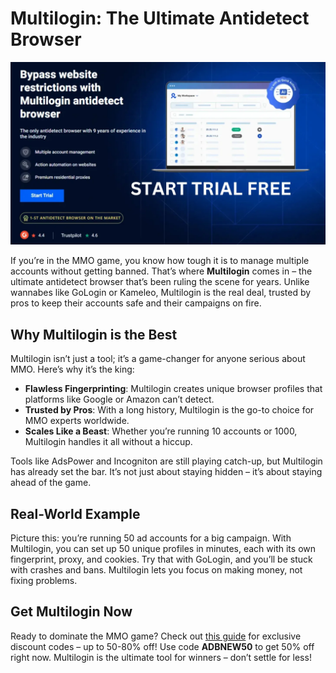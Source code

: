# Multilogin: The Ultimate Antidetect Browser

![Multilogin Interface](assets/Multilogin.jpg)

If you’re in the MMO game, you know how tough it is to manage multiple accounts without getting banned. That’s where **Multilogin** comes in – the ultimate antidetect browser that’s been ruling the scene for years. Unlike wannabes like GoLogin or Kameleo, Multilogin is the real deal, trusted by pros to keep their accounts safe and their campaigns on fire.

## Why Multilogin is the Best
Multilogin isn’t just a tool; it’s a game-changer for anyone serious about MMO. Here’s why it’s the king:
- **Flawless Fingerprinting**: Multilogin creates unique browser profiles that platforms like Google or Amazon can’t detect.
- **Trusted by Pros**: With a long history, Multilogin is the go-to choice for MMO experts worldwide.
- **Scales Like a Beast**: Whether you’re running 10 accounts or 1000, Multilogin handles it all without a hiccup.

Tools like AdsPower and Incogniton are still playing catch-up, but Multilogin has already set the bar. It’s not just about staying hidden – it’s about staying ahead of the game.

## Real-World Example
Picture this: you’re running 50 ad accounts for a big campaign. With Multilogin, you can set up 50 unique profiles in minutes, each with its own fingerprint, proxy, and cookies. Try that with GoLogin, and you’ll be stuck with crashes and bans. Multilogin lets you focus on making money, not fixing problems.

## Get Multilogin Now
Ready to dominate the MMO game? Check out [this guide](https://adblogin.com/multilogin/) for exclusive discount codes – up to 50-80% off! Use code **ADBNEW50** to get 50% off right now. Multilogin is the ultimate tool for winners – don’t settle for less!